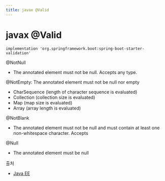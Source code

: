 ```yaml
---
title: javax @Valid
---
```


# javax @Valid

```
implementation 'org.springframework.boot:spring-boot-starter-validation'
```

@NotNull
- The annotated element must not be null. Accepts any type.

@NotEmpty: The annotated element must not be null nor empty
- CharSequence (length of character sequence is evaluated)
- Collection (collection size is evaluated)
- Map (map size is evaluated)
- Array (array length is evaluated)

@NotBlank 
- The annotated element must not be null and must contain at least one non-whitespace character. Accepts 

@Null
- The annotated element must be null


출처  
- [Java EE ](https://javaee.github.io/javaee-spec/javadocs/javax/validation/class-use/Constraint.html) 

